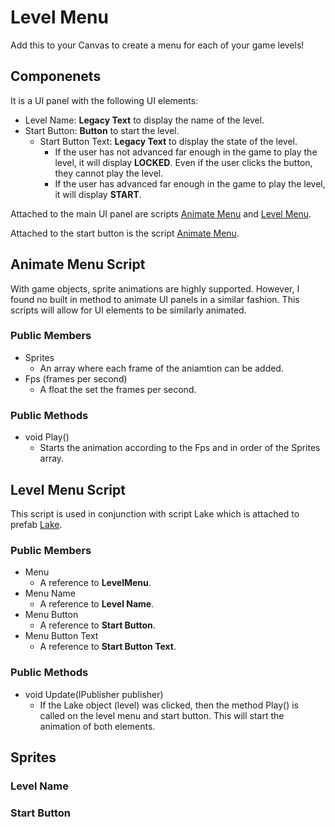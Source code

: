 # Level Menu
Add this to your Canvas to create a menu for each of your game levels!

## Componenets
It is a UI panel with the following UI elements:
- Level Name: __Legacy Text__ to display the name of the level.
- Start Button: __Button__ to start the level.
  - Start Button Text: __Legacy Text__ to display the state of the level.
    - If the user has not advanced far enough in the game to play the level, it will display **LOCKED**. Even if the user clicks the button, they cannot play the level.
    - If the user has advanced far enough in the game to play the level, it will display **START**.

Attached to the main UI panel are scripts [Animate Menu](#animate-menu-script) and [Level Menu](#level-menu-script).

Attached to the start button is the script [Animate Menu](#animate-menu-script).

## Animate Menu Script
With game objects, sprite animations are highly supported. However, I found no built in method to animate UI panels in a similar fashion. This scripts will allow for UI elements to be similarly animated.

### Public Members
- Sprites
  - An array where each frame of the aniamtion can be added.
- Fps (frames per second)
  - A float the set the frames per second.
  
### Public Methods
- void Play()
  - Starts the animation according to the Fps and in order of the Sprites array.

## Level Menu Script
This script is used in conjunction with script Lake which is attached to prefab [Lake](Lake.md).

### Public Members
- Menu
  - A reference to __LevelMenu__.
- Menu Name
  - A reference to __Level Name__.
- Menu Button
  - A reference to __Start Button__.
- Menu Button Text
  - A reference to __Start Button Text__.
  
### Public Methods
- void Update(IPublisher publisher)
  - If the Lake object (level) was clicked, then the method Play() is called on the level menu and start button. This will start the animation of both elements.

## Sprites
### Level Name

### Start Button
